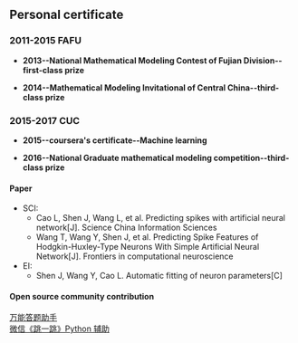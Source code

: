 ## Personal certificate

### 2011-2015 FAFU
* **2013--National Mathematical Modeling Contest of Fujian Division--first-class prize**<br>

* **2014--Mathematical Modeling Invitational of Central China--third-class prize**<br>

### 2015-2017 CUC
* **2015--coursera's certificate--Machine learning**<br>

* **2016--National Graduate mathematical modeling competition--third-class prize**<br>

#### Paper
  - SCI: 
    - Cao L, Shen J, Wang L, et al. Predicting spikes with artificial neural network[J]. Science China Information Sciences
    - Wang T, Wang Y, Shen J, et al. Predicting Spike Features of Hodgkin-Huxley-Type Neurons With Simple Artificial Neural Network[J]. Frontiers in computational neuroscience
  - EI:
    - Shen J, Wang Y, Cao L. Automatic fitting of neuron parameters[C] 
#### Open source community contribution
[万能答题助手](https://github.com/smileboywtu/MillionHeroAssistant)<br>
[微信《跳一跳》Python 辅助](https://github.com/wangshub/wechat_jump_game)
